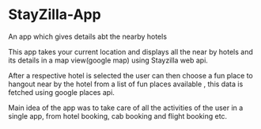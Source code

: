 # StayZilla-App
An app which gives details abt the nearby hotels


This app takes your current location and displays all the near by hotels and its details in a map view(google map) using
Stayzilla web api.

After a respective hotel is selected the user can then choose a fun place to hangout near by the hotel from a list of fun places
available , this data is fetched using google places api.


Main idea of the app was to take care of all the activities of the user in a single app, from hotel booking, cab booking and 
flight booking etc.

